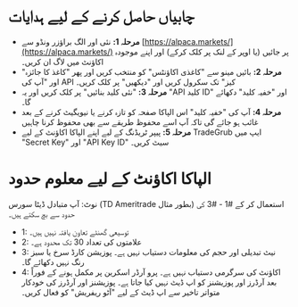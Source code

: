 # **چابیاں حاصل کرنے کے لیے ہدایات**
 - **مرحلہ 1:** نئی اور الگ براؤزر ونڈو سے [https://alpaca.markets/](https://alpaca.markets/) پر جائیں (یا اوپر کے لنک پر کلک کرکے) اور اپنے موجودہ اکاؤنٹ میں لاگ ان کریں۔
 - **مرحلہ 2:** بائیں مینو سے "کاغذی اکاؤنٹس" کو منتخب کریں اور پھر "کاغذ کا جائزہ" اور "آپ کی API کیز" تک سکرول کریں اور "دیکھیں" پر کلک کریں۔
 - **مرحلہ 3:** "نئی کلید بنائیں" پر کلک کریں اور یہ "API کلید ID" اور "خفیہ کلید" دکھائے گا۔
 - **مرحلہ 4:** آپ کی "خفیہ کلید" اس الپاکا صفحہ کو تازہ کرنے یا نیویگیٹ کرنے کے بعد غائب ہو جائے گی تاکہ آپ اسے محفوظ طریقے سے بھی محفوظ کرنا چاہیں
 - **مرحلہ 5:** پیپر ٹریڈنگ کے لیے اپنے الپاکا اکاؤنٹ کے لیے TradeGrub ایپ میں "Secret Key" اور "API Key ID" سیٹ کریں۔

# الپاکا اکاؤنٹ کے لیے معلوم حدود
 نوٹ: آپ متبادل ڈیٹا سورس (TD Ameritrade بطور مثال) استعمال کر کے #1 - #3 کی حدود سے بچ سکتے ہیں۔
 - 1: توسیعی گھنٹے تعاون یافتہ نہیں ہیں۔
 - 2: علامتوں کی تعداد 30 تک محدود ہے۔
 - 3: نیٹ تبدیلی اور حجم کی معلومات دستیاب نہیں ہے۔ پوزیشن کارڈ سرخ یا سبز رنگ نہیں دکھائے گا۔
 - 4: اکاؤنٹ کی سرگرمی دستیاب نہیں ہے۔ پرو آرڈر اسکرین پر مکمل ہونے کے فوراً بعد آرڈرز اور پوزیشنز کو اپ ڈیٹ نہیں کیا جاتا ہے۔ پوزیشنز اور آرڈرز کی خودکار متواتر تاخیر سے اپ ڈیٹ کے لیے "آٹو ریفریش" کو فعال کریں۔
 

